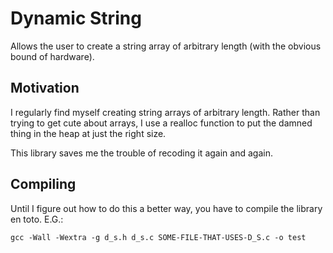Dynamic String
==============

Allows the user to create a string array of arbitrary length (with the obvious bound of hardware).

Motivation
----------

I regularly find myself creating string arrays of arbitrary length. Rather than trying to get cute about arrays, I use a realloc function to put the damned thing in the heap at just the right size.

This library saves me the trouble of recoding it again and again.

Compiling
---------

Until I figure out how to do this a better way, you have to compile the library en toto. E.G.:

	gcc -Wall -Wextra -g d_s.h d_s.c SOME-FILE-THAT-USES-D_S.c -o test
